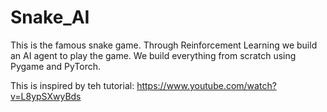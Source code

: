 # Snake_AI

This is the famous snake game. Through Reinforcement Learning we build an AI agent to play the game. We build everything from scratch using Pygame and PyTorch.

This is inspired by teh tutorial: https://www.youtube.com/watch?v=L8ypSXwyBds

